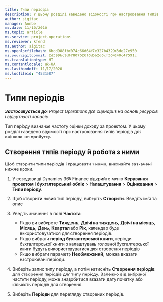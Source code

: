 ```yaml
---
title: Типи періодів
description: У цьому розділі наведено відомості про настроювання типів періодів для оцінювання прибутку.
author: sigitac
manager: Annbe
ms.date: 11/16/2020
ms.topic: article
ms.service: project-operations
ms.reviewer: kfend
ms.author: sigitac
ms.openlocfilehash: 6bcd988fbd074c66d64f7e327b4329d3de27e950
ms.sourcegitcommit: 2d399bc9d07807626f0d6b2d0cf304240c47591c
ms.translationtype: HT
ms.contentlocale: uk-UA
ms.lasthandoff: 11/17/2020
ms.locfileid: "4531587"
---
```

# <a name="period-types"></a>Типи періодів

_**Застосовується до:** Project Operations для сценаріїв на основі ресурсів і відсутності запасів_

Тип періоду визначає частоту оцінки доходу за проектом. У цьому розділі наведено відомості про настроювання типів періодів для оцінювання прибутку. 

## <a name="create-and-work-with-period-types"></a>Створення типів періоду й робота з ними
Щоб створити типи періодів і працювати з ними, виконайте зазначені нижче кроки.

1. У середовищі Dynamics 365 Finance відкрийте меню **Керування проектом і бухгалтерський облік** > **Налаштування** > **Оцінювання** > **Типи періоду**.
2. Щоб створити новий тип періоду, виберіть **Створити**. Введіть ім’я та опис.
3. Уведіть значення в полі **Частота**

    - Якщо ви виберете **Тиждень**, **Двічі на тиждень**, **Двічі на місяць**, **Місяць**, **День**, **Квартал** або **Рік**, календар буде використовуватися для створення періодів. 
    - Якщо вибрати **період бухгалтерської книги**, періоди бухгалтерської книги з налаштувань головної бухгалтерської книги будуть використовуватися для створення періодів.
    - Якщо вибрати параметр **Необмежений**, можна вказати настроювані періоди.
4. Виберіть запис типу періоду, а потім натисніть **Створення періодів** для створення періодів для типу періоду. Залежно від вибраної частоти періоду, може знадобитися вказати дату початку або кількість періодів для створення.
5. Виберіть **Періоди** для перегляду створених періодів.

